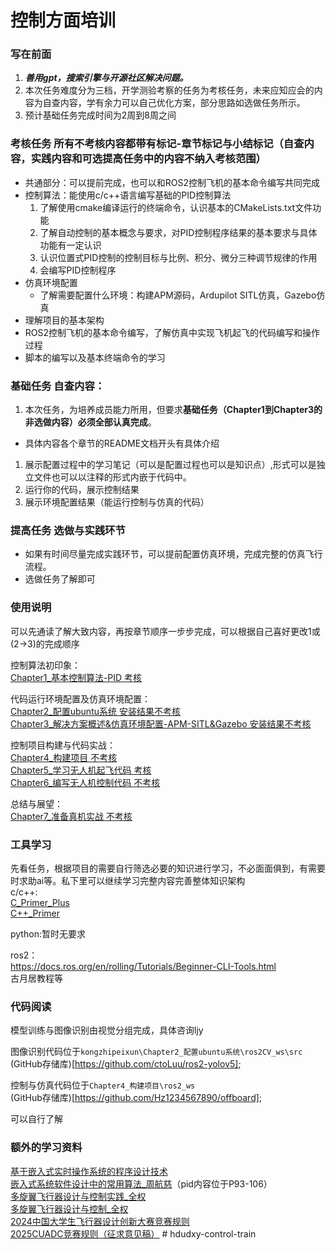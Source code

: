 # 控制方面培训
### 写在前面

1. ***善用gpt，搜索引擎与开源社区解决问题。***
2. 本次任务难度分为三档，开学测验考察的任务为考核任务，未来应知应会的内容为自查内容，学有余力可以自己优化方案，部分思路如选做任务所示。
3. 预计基础任务完成时间为2周到8周之间

### 考核任务 所有不考核内容都带有标记-章节标记与小结标记（自查内容，实践内容和可选提高任务中的内容不纳入考核范围）
* 共通部分：可以提前完成，也可以和ROS2控制飞机的基本命令编写共同完成
* 控制算法：能使用c/c++语言编写基础的PID控制算法
   1. 了解使用cmake编译运行的终端命令，认识基本的CMakeLists.txt文件功能
   2. 了解自动控制的基本概念与要求，对PID控制程序结果的基本要求与具体功能有一定认识
   3. 认识位置式PID控制的控制目标与比例、积分、微分三种调节规律的作用
   4. 会编写PID控制程序
* 仿真环境配置
  * 了解需要配置什么环境：构建APM源码，Ardupilot SITL仿真，Gazebo仿真
* 理解项目的基本架构
* ROS2控制飞机的基本命令编写，了解仿真中实现飞机起飞的代码编写和操作过程  
* 脚本的编写以及基本终端命令的学习

### 基础任务 自查内容：
1. 本次任务，为培养成员能力所用，但要求**基础任务（Chapter1到Chapter3的非选做内容）必须全部认真完成**。  
- 具体内容各个章节的README文档开头有具体介绍  
1. 展示配置过程中的学习笔记（可以是配置过程也可以是知识点）,形式可以是独立文件也可以以注释的形式内嵌于代码中。
2. 运行你的代码，展示控制结果
3. 展示环境配置结果（能运行控制与仿真的代码）

### 提高任务 选做与实践环节
- 如果有时间尽量完成实践环节，可以提前配置仿真环境，完成完整的仿真飞行流程。
- 选做任务了解即可

### 使用说明
可以先通读了解大致内容，再按章节顺序一步步完成，可以根据自己喜好更改1或(2->3)的完成顺序

控制算法初印象：  
[Chapter1_基本控制算法-PID 考核](Chapter1_基本控制算法-PID/README.md)

代码运行环境配置及仿真环境配置：  
[Chapter2_配置ubuntu系统 安装结果不考核](Chapter2_配置ubuntu系统\READEME.md)  
[Chapter3_解决方案概述&仿真环境配置-APM-SITL&Gazebo 安装结果不考核](Chapter3_解决方案概述&仿真环境配置-APM-SITL&Gazebo\README.md)  

控制项目构建与代码实战：  
[Chapter4_构建项目 不考核](Chapter4_构建项目\README.md)  
[Chapter5_学习无人机起飞代码 考核](Chapter5_学习无人机起飞代码\README.md)  
[Chapter6_编写无人机控制代码 不考核](Chapter6_编写无人机控制代码\README.md)  

总结与展望：  
[Chapter7_准备真机实战 不考核](Chapter7_准备真机实战\README.md)

### 工具学习
先看任务，根据项目的需要自行筛选必要的知识进行学习，不必面面俱到，有需要时求助ai等。私下里可以继续学习完整内容完善整体知识架构  
c/c++:  
[C_Primer_Plus](<Chapter1_基本控制算法-PID/参考资料/CPrimer Plus(Di 6Ban )Zhong Wen - [Mei ]Shi Di Fen _Pu La Da (Ste.pdf>)   
[C++_Primer](<Chapter1_基本控制算法-PID/参考资料/C__ PrimerZhong Wen Ban _Di 5Ba - Wang Gang.pdf>)    

python:暂时无要求

ros2：  
https://docs.ros.org/en/rolling/Tutorials/Beginner-CLI-Tools.html   
古月居教程等  

### 代码阅读

模型训练与图像识别由视觉分组完成，具体咨询ljy

图像识别代码位于`kongzhipeixun\Chapter2_配置ubuntu系统\ros2CV_ws\src`   
(GitHub存储库)[https://github.com/ctoLuu/ros2-yolov5];  

控制与仿真代码位于`Chapter4_构建项目\ros2_ws`  
(GitHub存储库)[https://github.com/Hz1234567890/offboard];  

可以自行了解

### 额外的学习资料
[基于嵌入式实时操作系统的程序设计技术](<Chapter1_基本控制算法-PID/参考资料/基于嵌入式实时操作系统的程序设计技术 -- 周航慈，吴光文.pdf>)  
[嵌入式系统软件设计中的常用算法_周航慈](Chapter1_基本控制算法-PID/参考资料/嵌入式系统软件设计中的常用算法_周航慈.pdf)（pid内容位于P93-106）   
[多旋翼飞行器设计与控制实践_全权](Chapter6_编写无人机控制代码/多旋翼飞行器设计与控制实践_全权.pdf)   
[多旋翼飞行器设计与控制_全权](Chapter6_编写无人机控制代码/多旋翼飞行器设计与控制_全权.pdf)   
[2024中国大学生飞行器设计创新大赛竞赛规则](Chapter6_编写无人机控制代码/2024中国大学生飞行器设计创新大赛竞赛规则(1).pdf)  
[2025CUADC竞赛规则（征求意见稿）](Chapter6_编写无人机控制代码/2025CUADC竞赛规则（征求意见稿）(2).pdf)  #   h d u d x y - c o n t r o l - t r a i n 
 
 
